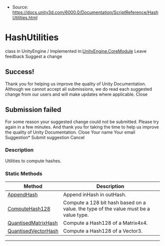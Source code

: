 * Source: https://docs.unity3d.com/6000.0/Documentation/ScriptReference/HashUtilities.html

# HashUtilities
class in UnityEngine
/
Implemented in:[UnityEngine.CoreModule](https://docs.unity3d.com/6000.0/Documentation/ScriptReference/UnityEngine.CoreModule.html)
Leave feedback
Suggest a change
## Success!
Thank you for helping us improve the quality of Unity Documentation. Although we cannot accept all submissions, we do read each suggested change from our users and will make updates where applicable.
Close
## Submission failed
For some reason your suggested change could not be submitted. Please <a>try again</a> in a few minutes. And thank you for taking the time to help us improve the quality of Unity Documentation.
Close
Your name Your email Suggestion* Submit suggestion
Cancel
### Description
Utilities to compute hashes.
### Static Methods
Method | Description  
---|---  
[AppendHash](https://docs.unity3d.com/6000.0/Documentation/ScriptReference/HashUtilities.AppendHash.html) | Append inHash in outHash.  
[ComputeHash128](https://docs.unity3d.com/6000.0/Documentation/ScriptReference/HashUtilities.ComputeHash128.html) | Compute a 128 bit hash based on a value. the type of the value must be a value type.  
[QuantisedMatrixHash](https://docs.unity3d.com/6000.0/Documentation/ScriptReference/HashUtilities.QuantisedMatrixHash.html) | Compute a Hash128 of a Matrix4x4.  
[QuantisedVectorHash](https://docs.unity3d.com/6000.0/Documentation/ScriptReference/HashUtilities.QuantisedVectorHash.html) | Compute a Hash128 of a Vector3.  
* * *
